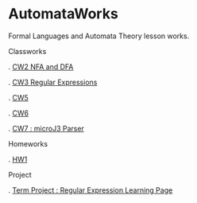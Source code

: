 # AutomataWorks
Formal Languages and Automata Theory lesson works.

Classworks

. [CW2 NFA and DFA](https://busenurkaraca.github.io/AutomataWorks/CW2.html)

. [CW3 Regular Expressions](https://busenurkaraca.github.io/AutomataWorks/CW3_Automata.html)

. [CW5](https://busenurkaraca.github.io/AutomataWorks/Expression.html)

. [CW6](https://busenurkaraca.github.io/AutomataWorks/CW6.html)

. [CW7 : microJ3 Parser](https://busenurkaraca.github.io/AutomataWorks/microJ3.html)

Homeworks

. [HW1](https://busenurkaraca.github.io/AutomataWorks/Homework1.html)

Project

. [Term Project : Regular Expression Learning Page](https://busenurkaraca.github.io/AutomataWorks/TermProject.html)

